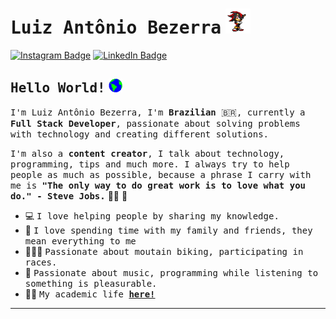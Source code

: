 # <samp>Luiz Antônio Bezerra</samp> <img src="https://github.com/bezerraluiz/BezerraLuiz/blob/main/assets/shadow%20gif.gif" width="40px" height="40px">

[![Instagram Badge](https://img.shields.io/badge/Instagram-%23E4405F.svg?&style=flat-square&logo=instagram&logoColor=white&color=071A2C&link=https://www.instagram.com/_bezerraluiz/)](https://www.instagram.com/_bezerraluiz/)
[![LinkedIn Badge](https://img.shields.io/badge/LinkedIn-%23E4405F.svg?&style=flat-square&logo=linkedin&logoColor=white&color=071A2C&link=https://www.linkedin.com/in/luiz-apc-bezerra/)](https://www.linkedin.com/in/luiz-apc-bezerra/)

## <samp>Hello World!</samp> <img src="https://github.com/bezerraluiz/BezerraLuiz/blob/main/assets/earth.gif" width="22px" height="22px">

<samp>I'm Luiz Antônio Bezerra, I'm __Brazilian__ 🇧🇷, currently a __Full Stack Developer__, passionate about solving problems with technology and creating different solutions.

<samp>I'm also a __content creator__, I talk about technology, programming, tips and much more. I always try to help people as much as possible, because a phrase I carry with me is __"The only way to do great work is to love what you do." - Steve Jobs.__</samp>&nbsp;👨‍💻&nbsp;🚀

- 💻&nbsp;<samp>I love helping people by sharing my knowledge.</samp>
- 🏡&nbsp;<samp>I love spending time with my family and friends, they mean everything to me</samp>
- 🚵🏻‍♂️&nbsp;<samp>Passionate about moutain biking, participating in races.</samp>
- 🎸&nbsp;<samp>Passionate about music, programming while listening to something is pleasurable.</samp>
- 👨‍🎓&nbsp;<samp>My academic life [__here!__](https://github.com/bezerraluiz/list-of-courses-certifications)</samp>

---

